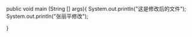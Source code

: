 public void main (String [] args){
    System.out.println("这是修改后的文件");
    System.out.println("张丽平修改");
    
}